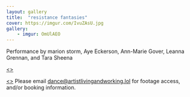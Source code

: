 ```yaml
---
layout: gallery
title:  "resistance fantasies"
cover: https://imgur.com/IvuZAsU.jpg
gallery:
    - imgur: OmUlAEO
---
```


Performance by marion storm, Aye Eckerson, Ann-Marie Gover, Leanna Grennan,
and Tara Sheena

[<<Read the performance announcement>>](https://www.theexponentialfestival.org/resistancefantasies)

[<<Footage by Jon Burklund here>>](https://vimeo.com/317349454/e646ececa3) Please email dance@artistlivingandworking.lol for footage access, and/or booking information.

